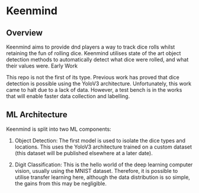 # Keenmind

## Overview

Keenmind aims to provide dnd players a way to track dice rolls whilst retaining the fun of rolling dice. Keenmind utilises state of the art object detection methods to automatically detect what dice were rolled, and what their values were.
Early Work

This repo is not the first of its type. Previous work has proved that dice detection is possible using the YoloV3 architecture. Unfortunately, this work came to halt due to a lack of data. However, a test bench is in the works that will enable faster data collection and labelling.

## ML Architecture

Keenmind is split into two ML components:

1. Object Detection: The first model is used to isolate the dice types and locations. This uses the YoloV3 architecture trained on a custom dataset (this dataset will be published elsewhere at a later date).

2. Digit Classification: This is the hello world of the deep learning computer vision, usually using the MNIST dataset. Therefore, it is possible to utilise transfer learning here, although the data distribution is so simple, the gains from this may be negligible.
